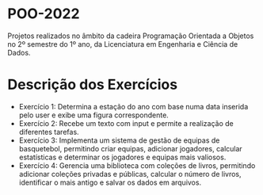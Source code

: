 # POO-2022
Projetos realizados no âmbito da cadeira Programação Orientada a Objetos no 2º semestre do 1º ano, da Licenciatura em Engenharia e Ciência de Dados.

# Descrição dos Exercícios

- Exercício 1: Determina a estação do ano com base numa data inserida pelo user e exibe uma figura correspondente.  
- Exercício 2: Recebe um texto com input e permite a realização de diferentes tarefas.
- Exercício 3: Implementa um sistema de gestão de equipas de basquetebol, permitindo criar equipas, adicionar jogadores, calcular estatísticas e determinar os jogadores e equipas mais valiosos.  
- Exercício 4: Gerencia uma biblioteca com coleções de livros, permitindo adicionar coleções privadas e públicas, calcular o número de livros, identificar o mais antigo e salvar os dados em arquivos.  

